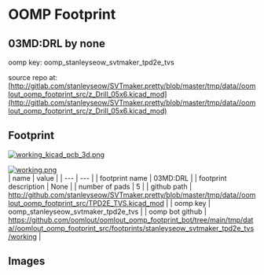 # OOMP Footprint  
## 03MD:DRL  by none  
  
oomp key: oomp_stanleyseow_svtmaker_tpd2e_tvs  
  
source repo at: [http://gitlab.com/stanleyseow/SVTmaker.pretty/blob/master/tmp/data//oomlout_oomp_footprint_src/z_Drill_05x6.kicad_mod](http://gitlab.com/stanleyseow/SVTmaker.pretty/blob/master/tmp/data//oomlout_oomp_footprint_src/z_Drill_05x6.kicad_mod)  
## Footprint  
  
[![working_kicad_pcb_3d.png](working_kicad_pcb_3d_600.png)](working_kicad_pcb_3d.png)  
  
[![working.png](working_600.png)](working.png)  
| name | value | 
| --- | --- | 
| footprint name | 03MD:DRL | 
| footprint description | None | 
| number of pads | 5 | 
| github path | http://github.com/stanleyseow/SVTmaker.pretty/blob/master/tmp/data//oomlout_oomp_footprint_src/TPD2E_TVS.kicad_mod | 
| oomp key | oomp_stanleyseow_svtmaker_tpd2e_tvs | 
| oomp bot github | https://github.com/oomlout/oomlout_oomp_footprint_bot/tree/main/tmp/data//oomlout_oomp_footprint_src/footprints/stanleyseow_svtmaker_tpd2e_tvs/working | 
## Images  
